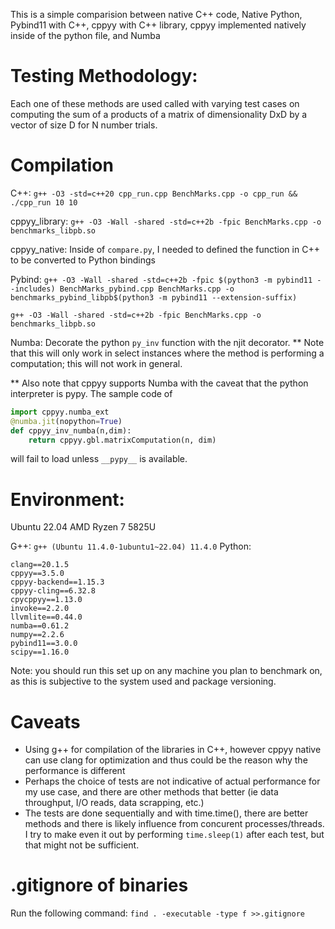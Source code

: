 
This is a simple comparision between native C++ code, Native Python, Pybind11 with C++, cppyy with C++ library, cppyy implemented natively inside of the python file, and Numba

# Testing Methodology:
Each one of these methods are used called with varying test cases on computing the sum of a products of a matrix of dimensionality DxD by a vector of size D for N number trials.

# Compilation
C++:
`g++ -O3 -std=c++20 cpp_run.cpp BenchMarks.cpp -o cpp_run && ./cpp_run 10 10`

cppyy_library:
`g++ -O3 -Wall -shared -std=c++2b -fpic BenchMarks.cpp -o benchmarks_libpb.so`

cppyy_native:
Inside of `compare.py`, I needed to defined the function in C++ to be converted to Python bindings

Pybind:
`g++ -O3 -Wall -shared -std=c++2b -fpic $(python3 -m pybind11 --includes) BenchMarks_pybind.cpp BenchMarks.cpp -o benchmarks_pybind_libpb$(python3 -m pybind11 --extension-suffix)`

`g++ -O3 -Wall -shared -std=c++2b -fpic BenchMarks.cpp -o benchmarks_libpb.so`

Numba:
Decorate the python `py_inv` function with the njit decorator.
** Note that this will only work in select instances where the method is performing a computation; this will not work in general.

** Also note that cppyy supports Numba with the caveat that the python interpreter is pypy. The sample code of 
```python
import cppyy.numba_ext
@numba.jit(nopython=True)
def cppyy_inv_numba(n,dim):
    return cppyy.gbl.matrixComputation(n, dim)
```
will fail to load unless `__pypy__` is available. 


# Environment:
Ubuntu 22.04 
AMD Ryzen 7 5825U 

G++: `g++ (Ubuntu 11.4.0-1ubuntu1~22.04) 11.4.0`
Python:
```
clang==20.1.5
cppyy==3.5.0
cppyy-backend==1.15.3
cppyy-cling==6.32.8
cpycppyy==1.13.0
invoke==2.2.0
llvmlite==0.44.0
numba==0.61.2
numpy==2.2.6
pybind11==3.0.0
scipy==1.16.0
```

Note: you should run this set up on any machine you plan to benchmark on, as this is subjective to the system used and package versioning. 

# Caveats
* Using g++ for compilation of the libraries in C++, however cppyy native can use clang for optimization and thus could be the reason why the performance is different
* Perhaps the choice of tests are not indicative of actual performance for my use case, and there are other methods that better (ie data throughput, I/O reads, data scrapping, etc.)
* The tests are done sequentially and with time.time(), there are better methods and there is likely influence from concurent processes/threads. I try to make even it out by performing `time.sleep(1)` after each test, but that might not be sufficient.

# .gitignore of binaries
Run the following command:
`find . -executable -type f >>.gitignore`

